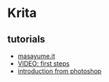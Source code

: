 # Krita

## tutorials
- [masayume.it](https://www.masayume.it/blog/content/krita)
- [VIDEO: first steps](https://www.youtube.com/watch?v=TH2EDTNjvBw)
- [introduction from photoshop](https://docs.krita.org/en/user_manual/introduction_from_other_software/introduction_from_photoshop.html)


